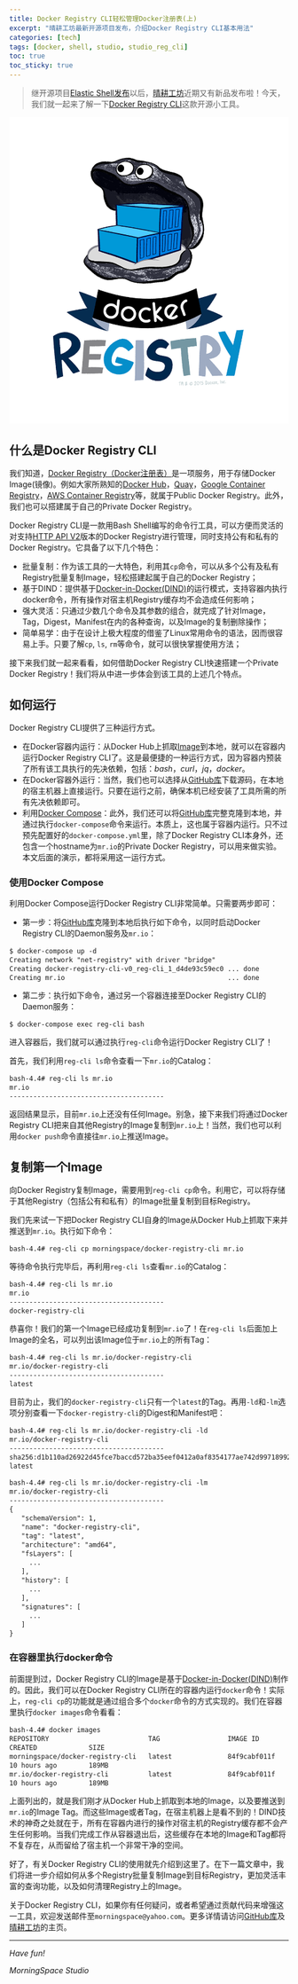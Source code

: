 ```yaml
---
title: Docker Registry CLI轻松管理Docker注册表(上)
excerpt: "晴耕工坊最新开源项目发布，介绍Docker Registry CLI基本用法"
categories: [tech]
tags: [docker, shell, studio, studio_reg_cli]
toc: true
toc_sticky: true
---
```

> 继开源项目[Elastic Shell](https://github.com/morningspace/elastic-shell)[发布](/tech/elash-and-studio)以后，[晴耕工坊](/studio)近期又有新品发布啦！今天，我们就一起来了解一下[Docker Registry CLI](https://github.com/morningspace/docker-registry-cli)这款开源小工具。

![](/assets/images/studio/docker_registry.png)

## 什么是Docker Registry CLI

我们知道，[Docker Registry（Docker注册表）](https://docs.docker.com/registry/)是一项服务，用于存储Docker Image(镜像)。例如大家所熟知的[Docker Hub](https://hub.docker.com/)，[Quay](https://quay.io/)，[Google Container Registry](https://cloud.google.com/container-registry/)，[AWS Container Registry](https://aws.amazon.com/ecr/)等，就属于Public Docker Registry。此外，我们也可以搭建属于自己的Private Docker Registry。

Docker Registry CLI是一款用Bash Shell编写的命令行工具，可以方便而灵活的对支持[HTTP API V2](https://docs.docker.com/registry/spec/api/)版本的Docker Registry进行管理，同时支持公有和私有的Docker Registry。它具备了以下几个特色：
* 批量复制：作为该工具的一大特色，利用其`cp`命令，可以从多个公有及私有Registry批量复制Image，轻松搭建起属于自己的Docker Registry；
* 基于DIND：提供基于[Docker-in-Docker(DIND)](https://github.com/jpetazzo/dind)的运行模式，支持容器内执行docker命令，所有操作对宿主机Registry缓存均不会造成任何影响；
* 强大灵活：只通过少数几个命令及其参数的组合，就完成了针对Image，Tag，Digest，Manifest在内的各种查询，以及Image的复制删除操作；
* 简单易学：由于在设计上极大程度的借鉴了Linux常用命令的语法，因而很容易上手。只要了解`cp`, `ls`, `rm`等命令，就可以很快掌握使用方法；

接下来我们就一起来看看，如何借助Docker Registry CLI快速搭建一个Private Docker Registry！我们将从中进一步体会到该工具的上述几个特点。

## 如何运行

Docker Registry CLI提供了三种运行方式。

* 在Docker容器内运行：从Docker Hub上抓取[Image](https://cloud.docker.com/u/morningspace/repository/docker/morningspace/docker-registry-cli)到本地，就可以在容器内运行Docker Registry CLI了。这是最便捷的一种运行方式，因为容器内预装了所有该工具执行的先决依赖，包括：*bash*，*curl*，*jq*，*docker*。
* 在Docker容器外运行：当然，我们也可以选择从[GitHub库](https://github.com/morningspace/docker-registry-cli)下载源码，在本地的宿主机器上直接运行。只要在运行之前，确保本机已经安装了工具所需的所有先决依赖即可。
* 利用[Docker Compose](https://docs.docker.com/compose/)：此外，我们还可以将[GitHub库](https://github.com/morningspace/docker-registry-cli)完整克隆到本地，并通过执行`docker-compose`命令来运行。本质上，这也属于容器内运行。只不过预先配置好的`docker-compose.yml`里，除了Docker Registry CLI本身外，还包含一个hostname为`mr.io`的Private Docker Registry，可以用来做实验。本文后面的演示，都将采用这一运行方式。

### 使用Docker Compose

利用Docker Compose运行Docker Registry CLI非常简单。只需要两步即可：

* 第一步：将[GitHub库](https://github.com/morningspace/docker-registry-cli)克隆到本地后执行如下命令，以同时启动Docker Registry CLI的Daemon服务及`mr.io`：

```shell
$ docker-compose up -d
Creating network "net-registry" with driver "bridge"
Creating docker-registry-cli-v0_reg-cli_1_d4de93c59ec0 ... done
Creating mr.io                                         ... done
```

* 第二步：执行如下命令，通过另一个容器连接至Docker Registry CLI的Daemon服务：

```shell
$ docker-compose exec reg-cli bash
```

进入容器后，我们就可以通过执行`reg-cli`命令运行Docker Registry CLI了！

首先，我们利用`reg-cli ls`命令查看一下`mr.io`的Catalog：

```shell
bash-4.4# reg-cli ls mr.io
mr.io
---------------------------------------
```

返回结果显示，目前`mr.io`上还没有任何Image。别急，接下来我们将通过Docker Registry CLI把来自其他Registry的Image复制到`mr.io`上！当然，我们也可以利用`docker push`命令直接往`mr.io`上推送Image。

## 复制第一个Image

向Docker Registry复制Image，需要用到`reg-cli cp`命令。利用它，可以将存储于其他Registry（包括公有和私有）的Image批量复制到目标Registry。

我们先来试一下把Docker Registry CLI自身的Image从Docker Hub上抓取下来并推送到`mr.io`。执行如下命令：

```shell
bash-4.4# reg-cli cp morningspace/docker-registry-cli mr.io
```

等待命令执行完毕后，再利用`reg-cli ls`查看`mr.io`的Catalog：

```shell
bash-4.4# reg-cli ls mr.io
mr.io
---------------------------------------
docker-registry-cli
```

恭喜你！我们的第一个Image已经成功复制到`mr.io`了！在`reg-cli ls`后面加上Image的全名，可以列出该Image位于`mr.io`上的所有Tag：

```shell
bash-4.4# reg-cli ls mr.io/docker-registry-cli
mr.io/docker-registry-cli
---------------------------------------
latest
```

目前为止，我们的`docker-registry-cli`只有一个`latest`的Tag。再用`-ld`和`-lm`选项分别查看一下`docker-registry-cli`的Digest和Manifest吧：

```shell
bash-4.4# reg-cli ls mr.io/docker-registry-cli -ld
mr.io/docker-registry-cli
---------------------------------------
sha256:d1b110ad26922d45fce7baccd572ba35eef0412a0af8354177ae742d99718992 latest
```

```shell
bash-4.4# reg-cli ls mr.io/docker-registry-cli -lm
mr.io/docker-registry-cli
---------------------------------------
{
   "schemaVersion": 1,
   "name": "docker-registry-cli",
   "tag": "latest",
   "architecture": "amd64",
   "fsLayers": [
     ...
   ],
   "history": [
     ...
   ],
   "signatures": [
     ...
   ]
}
```

### 在容器里执行docker命令

前面提到过，Docker Registry CLI的Image是基于[Docker-in-Docker(DIND)](https://github.com/jpetazzo/dind)制作的。因此，我们可以在Docker Registry CLI所在的容器内运行`docker`命令！实际上，`reg-cli cp`的功能就是通过组合多个`docker`命令的方式实现的。我们在容器里执行`docker images`命令看看：

```shell
bash-4.4# docker images
REPOSITORY                         TAG                 IMAGE ID            CREATED             SIZE
morningspace/docker-registry-cli   latest              84f9cabf011f        10 hours ago        189MB
mr.io/docker-registry-cli          latest              84f9cabf011f        10 hours ago        189MB
```

上面列出的，就是我们刚才从Docker Hub上抓取到本地的Image，以及要推送到`mr.io`的Image Tag。而这些Image或者Tag，在宿主机器上是看不到的！DIND技术的神奇之处就在于，所有在容器内进行的操作对宿主机的Registry缓存都不会产生任何影响。当我们完成工作从容器退出后，这些缓存在本地的Image和Tag都将不复存在，从而留给了宿主机一个非常干净的空间。

好了，有关Docker Registry CLI的使用就先介绍到这里了。在下一篇文章中，我们将进一步介绍如何从多个Registry批量复制Image到目标Registry，更加灵活丰富的查询功能，以及如何清理Registry上的Image。

关于Docker Registry CLI，如果你有任何疑问，或者希望通过贡献代码来增强这一工具，欢迎发送邮件至`morningspace@yahoo.com`。更多详情请访问[GitHub库](https://github.com/morningspace/docker-registry-cli)及[晴耕工坊](/studio)的主页。

---
*Have fun!*

*MorningSpace Studio*